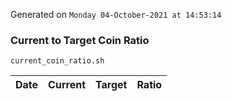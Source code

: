 Generated on `Monday 04-October-2021 at 14:53:14`

### Current to Target Coin Ratio
`current_coin_ratio.sh`

Date|Current|Target|Ratio
---|---|---|---
